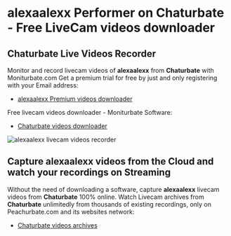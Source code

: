 # alexaalexx Performer on Chaturbate - Free LiveCam videos downloader

## Chaturbate Live Videos Recorder

Monitor and record livecam videos of **alexaalexx** from **Chaturbate** with Moniturbate.com
Get a premium trial for free by just and only registering with your Email address:
* [alexaalexx Premium videos downloader](https://moniturbate.com/request-demo-licence-key.html)

Free livecam videos downloader - Moniturbate Software:
* [Chaturbate videos downloader](https://moniturbate.com/moniturbate-download-software.html)

![alexaalexx livecam videos recorder](https://peachurnet.com/templates/moniturbate-software.png)


## Capture alexaalexx videos from the Cloud and watch your recordings on Streaming

Without the need of downloading a software, capture **alexaalexx** livecam videos from **Chaturbate** 100% online.
Watch Livecam archives from **Chaturbate** unlimitedly from thousands of existing recordings, only on Peachurbate.com and its websites network:
* [Chaturbate videos archives](https://peachurnet.com/)